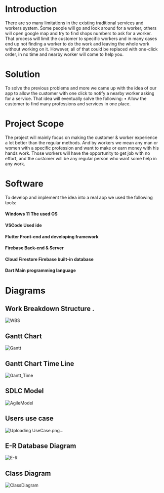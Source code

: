 # Introduction
There are so many limitations in the existing traditional services and workers
system. Some people will go and look around for a worker, others will open
google map and try to find shops numbers to ask for a worker. That process
will limit the customer to specific workers and in many cases end up not
finding a worker to do the work and leaving the whole work without working
on it. However, all of that could be replaced with one-click order, in no time
and nearby worker will come to help you. 
# Solution
To solve the previous problems and more we came up with the idea of
our app to allow the customer with one click to notify a nearby worker
asking for a service. That idea will eventually solve the following:
• Allow the customer to find many professions and services in one
place. 

# Project Scope
The project will mainly focus on making the customer & worker
experience a lot better than the regular methods. And by workers we
mean any man or women with a specific profession and want to make or
earn money with his hands work. Those workers will have the opportunity
to get job with no effort, and the customer will be any regular person
who want some help in any work. 

# Software
To develop and implement the idea into a real app we used the following
tools:
#### Windows 11 The used OS
#### VSCode Used ide
#### Flutter Front-end and developing framework
#### Firebase Back-end & Server
#### Cloud Firestore Firebase built-in database
#### Dart Main programming language



# Diagrams 
## Work Breakdown Structure .
![WBS](https://user-images.githubusercontent.com/78767370/225440773-c2378511-d901-4867-9670-a59022a4eba3.jpg)
## Gantt Chart
![Gantt](https://user-images.githubusercontent.com/78767370/225440859-04d36fde-c3cd-4e3b-a7fd-669fac853252.png)
## Gantt Chart Time Line
![Gantt_Time](https://user-images.githubusercontent.com/78767370/225441011-c55aa17b-3784-434c-941f-ef1d91207b36.png)

## SDLC Model
![AgileModel](https://user-images.githubusercontent.com/78767370/225441625-415c9c7a-d4af-442d-bac0-3797f84e8b33.png)

## Users use case

![Uploading UseCase.png…]()

## E-R Database Diagram

![E-R](https://user-images.githubusercontent.com/78767370/225442351-02c719b8-1119-481f-a36a-d58f9b6a976d.jpg)

## Class Diagram 
![ClassDiagram](https://user-images.githubusercontent.com/78767370/225442583-689cf71e-cb56-4025-9378-4a868a79fa29.jpg)



